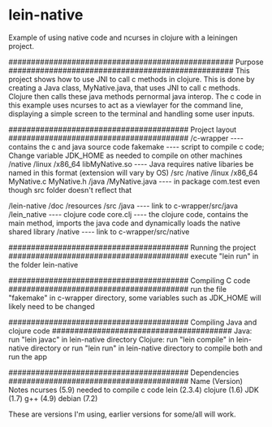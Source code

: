 lein-native
===========

Example of using native code and ncurses in clojure with a leiningen project.

##################################################
Purpose
##################################################
This project shows how to use JNI to call c methods in clojure.
This is done by creating a Java class, MyNative.java, that uses JNI to call c methods. Clojure then calls these java methods pernormal java interop.
The c code in this example uses ncurses to act as a viewlayer for the command line, displaying a simple screen to the terminal and handling some user inputs.

########################################
Project layout
########################################
/c-wrapper ---- contains the c and java source code
  fakemake ---- script to compile c code; Change variable JDK_HOME as needed to compile on other machines
  /native
    /linux
      /x86_64
        libMyNative.so ---- Java requires native libaries be named in this format (extension will vary by OS)
  /src
    /native
      /linux
        /x86_64
          MyNative.c
          MyNative.h
    /java
      /MyNative.java ---- in package com.test even though src folder doesn't reflect that

/lein-native
  /doc
  /resources
  /src
    /java ---- link to c-wrapper/src/java
    /lein_native ---- clojure code
      core.clj ---- the clojure code, contains the main method, imports the java code and dynamically loads the native shared library
    /native ---- link to c-wrapper/src/native

########################################
Running the project
########################################
execute "lein run" in the folder lein-native

########################################
Compiling C code
########################################
run the file "fakemake" in c-wrapper directory, some variables such as JDK_HOME will likely need to be changed

########################################
Compiling Java and clojure code
########################################
Java: run "lein javac" in lein-native directory
Clojure: run "lein compile" in lein-native directory
or
run "lein run" in lein-native directory to compile both and run the app


########################################
Dependencies
########################################
Name    (Version)       Notes
ncurses (5.9)           needed to compile c code
lein    (2.3.4)
clojure (1.6)
JDK     (1.7)
g++     (4.9)
debian  (7.2)

These are versions I'm using, earlier versions for some/all will work.
